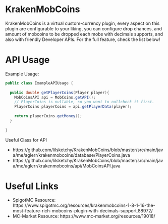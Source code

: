 # KrakenMobCoins
KrakenMobCoins is a virtual custom-currency plugin, every aspect on this plugin are configurable to your liking, you can configure drop chances, and amount of mobcoins to be dropped each mobs with decimals supports, and also with friendly Developer APIs. For the full feature, check the list below!

# API Usage
Example Usage:
```java
public class ExampleAPIUsage {
  
  public double getPlayerCoins(Player player){
    MobCoinsAPI api = MobCoins.getAPI();
    // PlayerCoins is nullable, so you want to nullcheck it first.
    PlayerCoins playerCoins = api.getPlayerData(player);
    
    return playerCoins.getMoney();
  }
  
}
```
Useful Class for API
<ul>
  <li>https://github.com/lilsketchy/KrakenMobCoins/blob/master/src/main/java/me/aglerr/krakenmobcoins/database/PlayerCoins.java
  <li>https://github.com/lilsketchy/KrakenMobCoins/blob/master/src/main/java/me/aglerr/krakenmobcoins/api/MobCoinsAPI.java
</ul>

# Useful Links
<ul>
<li>SpigotMC Resource: https://www.spigotmc.org/resources/krakenmobcoins-1-8-1-16-the-most-feature-rich-mobcoins-plugin-with-decimals-support.88972/</li>
<li>MC-Market Resource: https://www.mc-market.org/resources/19018/</li>
</ul>


